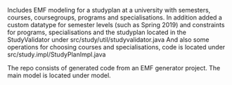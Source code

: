 Includes EMF modeling for a studyplan at a university with semesters, courses, coursegroups, programs and specialisations. In addition added a custom datatype for semester levels (such as Spring 2019) and constraints for programs, specialisations and the studyplan located in the StudyValidator under src/study/util/studyvalidator.java And also some operations for choosing courses and specialisations, code is located under src/study.impl/StudyPlanImpl.java

The repo consists of generated code from an EMF generator project. The main model is located under model.